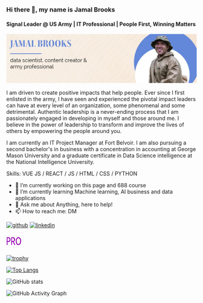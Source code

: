 ### Hi there 👋, my name is Jamal Brooks
#### Signal Leader @ US Army | IT Professional | People First, Winning Matters
![Signal Leader @ US Army | IT Professional | People First, Winning Matters](https://github.com/jamaleb67/jamaleb67.github.io/blob/master/GITHUB%20BANNER.jpg)

I am driven to create positive impacts that help people. Ever since I first enlisted in the army, I have seen and experienced the pivotal impact leaders can have at every level of an organization, some phenomenal and some detrimental. Authentic leadership is a never-ending process that I am passionately engaged in developing in myself and those around me. I believe in the power of leadership to transform and improve the lives of others by empowering the people around you.

I am currently an IT Project Manager at Fort Belvoir. I am also pursuing a second bachelor's in business with a concentration in accounting at George Mason University and a graduate certificate in Data Science intelligence at the National Intelligence University.

Skills: VUE JS / REACT / JS / HTML / CSS / PYTHON

- 🔭 I’m currently working on this page and 688 course 
- 🌱 I’m currently learning Machine learning, AI business and data applications 
- 💬 Ask me about Anything, here to help! 
- 📫 How to reach me: DM


[<img src='https://cdn.jsdelivr.net/npm/simple-icons@3.0.1/icons/github.svg' alt='github' height='40'>](https://github.com/jamaleb67)  [<img src='https://cdn.jsdelivr.net/npm/simple-icons@3.0.1/icons/linkedin.svg' alt='linkedin' height='40'>](https://www.linkedin.com/in/jamal_brooks/)  

<a href='https://github.com/pricing'><img src='https://raw.githubusercontent.com/acervenky/animated-github-badges/master/assets/pro.gif' width='40' height='40'></a> 

[![trophy](https://github-profile-trophy.vercel.app/?username=jamaleb67)](https://github.com/ryo-ma/github-profile-trophy)

[![Top Langs](https://github-readme-stats.vercel.app/api/top-langs/?username=jamaleb67)](https://github.com/anuraghazra/github-readme-stats)

![GitHub stats](https://github-readme-stats.vercel.app/api?username=jamaleb67&show_icons=true)  

![GitHub Activity Graph](https://activity-graph.herokuapp.com/graph?username=jamaleb67)  


